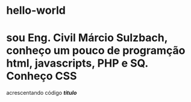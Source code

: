 # hello-world
# sou Eng. Civil Márcio Sulzbach, conheço um pouco de programção html, javascripts, PHP e SQ. Conheço CSS
acrescentando código
<b><i> titulo </i></b>
